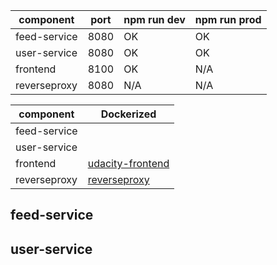 

| component    | port | npm run dev | npm run prod |
|--------------|------|-------------|--------------|
| feed-service | 8080 | OK          | OK           |
| user-service | 8080 | OK          | OK           |
| frontend     | 8100 | OK          | N/A          |
| reverseproxy | 8080 | N/A         | N/A          |


| component    |  Dockerized                                                               |
|--------------|---------------------------------------------------------------------------|
| feed-service |                                                                           |
| user-service |                                                                           |
| frontend     |  [udacity-frontend](https://hub.docker.com/r/plasmafrog/udacity-frontend) |
| reverseproxy |  [reverseproxy](https://hub.docker.com/r/plasmafrog/reverseproxy)         |


## feed-service

## user-service

